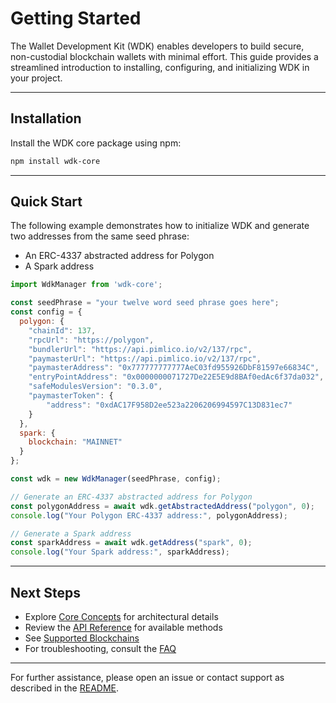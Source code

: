 # Getting Started

The Wallet Development Kit (WDK) enables developers to build secure, non-custodial blockchain wallets with minimal effort. This guide provides a streamlined introduction to installing, configuring, and initializing WDK in your project.

---

## Installation

Install the WDK core package using npm:

```bash
npm install wdk-core
```

---

## Quick Start

The following example demonstrates how to initialize WDK and generate two addresses from the same seed phrase:
- An ERC-4337 abstracted address for Polygon
- A Spark address

```javascript
import WdkManager from 'wdk-core';

const seedPhrase = "your twelve word seed phrase goes here";
const config = {
  polygon: {
    "chainId": 137,
    "rpcUrl": "https://polygon",
    "bundlerUrl": "https://api.pimlico.io/v2/137/rpc",
    "paymasterUrl": "https://api.pimlico.io/v2/137/rpc",
    "paymasterAddress": "0x777777777777AeC03fd955926DbF81597e66834C",
    "entryPointAddress": "0x0000000071727De22E5E9d8BAf0edAc6f37da032",
    "safeModulesVersion": "0.3.0",
    "paymasterToken": {
        "address": "0xdAC17F958D2ee523a2206206994597C13D831ec7"
    }
  },
  spark: {
    blockchain: "MAINNET"
  }
};

const wdk = new WdkManager(seedPhrase, config);

// Generate an ERC-4337 abstracted address for Polygon
const polygonAddress = await wdk.getAbstractedAddress("polygon", 0);
console.log("Your Polygon ERC-4337 address:", polygonAddress);

// Generate a Spark address
const sparkAddress = await wdk.getAddress("spark", 0);
console.log("Your Spark address:", sparkAddress);
```

---

## Next Steps

- Explore [Core Concepts](core-concepts.md) for architectural details
- Review the [API Reference](api-reference.md) for available methods
- See [Supported Blockchains](supported-blockchains.md)
- For troubleshooting, consult the [FAQ](faq.md)

---

For further assistance, please open an issue or contact support as described in the [README](README.md). 